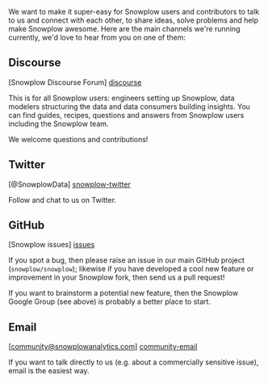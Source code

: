 We want to make it super-easy for Snowplow users and contributors to talk to us and connect with each other, to share ideas, solve problems and help make Snowplow awesome. Here are the main channels we're running currently, we'd love to hear from you on one of them:

## Discourse

[Snowplow Discourse Forum] [discourse]

This is for all Snowplow users: engineers setting up Snowplow, data modelers structuring the data and data consumers building insights. You can find guides, recipes, questions and answers from Snowplow users including the Snowplow team.

We welcome questions and contributions!

## Twitter

[@SnowplowData] [snowplow-twitter]

Follow and chat to us on Twitter.

## GitHub

[Snowplow issues] [issues]

If you spot a bug, then please raise an issue in our main GitHub project (`snowplow/snowplow`); likewise if you have developed a cool new feature or improvement in your Snowplow fork, then send us a pull request!

If you want to brainstorm a potential new feature, then the Snowplow Google Group (see above) is probably a better place to start.

## Email

[community@snowplowanalytics.com] [community-email]

If you want to talk directly to us (e.g. about a commercially sensitive issue), email is the easiest way.

[google-group]: https://groups.google.com/forum/#!forum/snowplow-user
[snowplow-twitter]: https://twitter.com/SnowplowData
[new-issue]: https://github.com/snowplow/snowplow/issues/new
[issues]: https://github.com/snowplow/snowplow/issues?direction=desc&sort=created&state=open
[community-email]: mailto:community@snowplowanalytics.com
[freenode-webchat]: http://webchat.freenode.net/
[discourse]: http://discourse.snowplowanalytics.com/